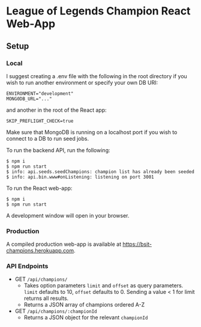 # League of Legends Champion React Web-App

## Setup

### Local
I suggest creating a .env file with the following in the root directory if you wish to run another environment or specify your own DB URI:
```
ENVIRONMENT="development"
MONG0DB_URL="..."
```
and another in the root of the React app:
```
SKIP_PREFLIGHT_CHECK=true
```
Make sure that MongoDB is running on a localhost port if you wish to connect to a DB to run seed jobs. 

To run the backend API, run the following:
```
$ npm i
$ npm run start
$ info: api.seeds.seedChampions: champion list has already been seeded
$ info: api.bin.www#onListening: listening on port 3001
```

To run the React web-app:
```
$ npm i
$ npm run start
```

A development window will open in your browser.

### Production
A compiled production web-app is available at https://bsit-champions.herokuapp.com.

### API Endpoints
- GET `/api/champions/`
    - Takes option parameters `limit` and `offset` as query parameters. `limit` defaults to 10, `offset` defaults to 0. Sending a value < 1 for limit returns all results.
    - Returns a JSON array of champions ordered A-Z
- GET `/api/champions/:championId`
    - Returns a JSON object for the relevant `championId`
